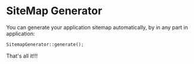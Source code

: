 # SiteMap Generator

You can generate your application sitemap automatically, by in any part in application:

```php
SitemapGenerator::generate();
```

That's all it!!!
